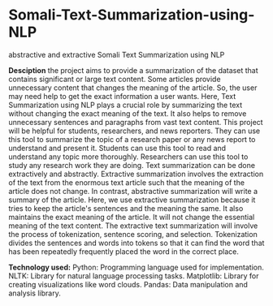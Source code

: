# Somali-Text-Summarization-using-NLP
abstractive and extractive Somali Text Summarization using NLP

**Desciption**
the project aims to provide a summarization of the dataset that contains significant or large text content.
Some articles provide unnecessary content that changes the meaning of the article. So, the user may need help to get the exact information a user wants. 
Here, Text Summarization using NLP plays a crucial role by summarizing the text without changing the exact meaning of the text. 
It also helps to remove unnecessary sentences and paragraphs from vast text content. This project will be helpful for students, researchers, and news reporters. 
They can use this tool to summarize the topic of a research paper or any news report to understand and present it. 
Students can use this tool to read and understand any topic more thoroughly. Researchers can use this tool to study any research work they are doing. 
Text summarization can be done extractively and abstractly. 
Extractive summarization involves the extraction of the text from the enormous text article such that the meaning of the article does not change. 
In contrast, abstractive summarization will write a summary of the article. Here, we use extractive summarization because it tries to keep the article's sentences and the meaning the same. 
It also maintains the exact meaning of the article. It will not change the essential meaning of the text content. The extractive text summarization will involve the process of tokenization, sentence scoring, and selection.
Tokenization divides the sentences and words into tokens so that it can find the word that has been repeatedly frequently placed the word in the correct place.

**Technology used:**
Python: Programming language used for implementation.
NLTK: Library for natural language processing tasks.
Matplotlib: Library for creating visualizations like word clouds.
Pandas: Data manipulation and analysis library.
